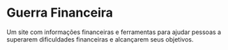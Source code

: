 
# Guerra Financeira

Um site com informações financeiras e ferramentas para ajudar pessoas a superarem dificuldades financeiras e alcançarem seus objetivos.

